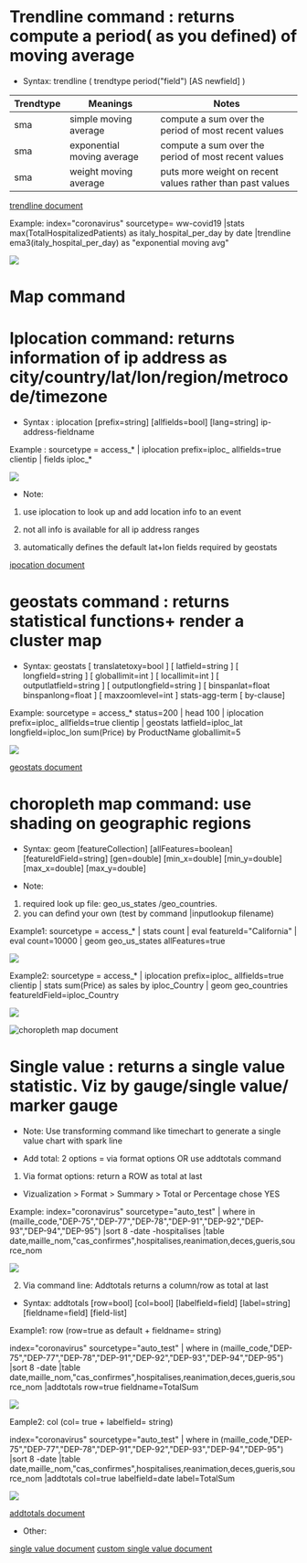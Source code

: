 # Trendline command : returns compute a period( as you defined) of moving average
* Syntax: trendline ( trendtype period("field") [AS newfield] )

| Trendtype  | Meanings                  |  Notes                                                   |
| ----       | -----                     | ----                                                     |
| sma        | simple moving average     | compute a sum over the period of most recent values      |
| sma        | exponential moving average| compute a sum over the period of most recent values      |
| sma        | weight moving average     | puts more weight on recent values rather than past values|

[trendline document](https://docs.splunk.com/Documentation/SplunkCloud/latest/SearchReference/Trendline)

Example: index="coronavirus" sourcetype= ww-covid19
|stats max(TotalHospitalizedPatients) as italy_hospital_per_day by date
|trendline ema3(italy_hospital_per_day) as "exponential moving avg"

![](image./italy.png)

# Map command
# Iplocation command: returns information of ip address as city/country/lat/lon/region/metrocode/timezone
* Syntax : iplocation [prefix=string] [allfields=bool] [lang=string] ip-address-fieldname

Example : sourcetype = access_* | iplocation prefix=iploc_ allfields=true clientip | fields iploc_*

![](image./ip.png)

* Note: 
1. use iplocation to look up and add location info to an event

2. not all info is available for all ip address ranges

3. automatically defines the default lat+lon fields required by geostats

[ipocation document](https://docs.splunk.com/Documentation/Splunk/8.0.2/SearchReference/Iplocation)

# geostats command : returns statistical functions+ render a cluster map
* Syntax: geostats
[ translatetoxy=bool ]
[ latfield=string ]
[ longfield=string ]
[ globallimit=int ]
[ locallimit=int ]
[ outputlatfield=string ]
[ outputlongfield=string ]
[ binspanlat=float binspanlong=float ]
[ maxzoomlevel=int ]
stats-agg-term
[ by-clause]

Example: sourcetype = access_* status=200
| head 100
| iplocation prefix=iploc_ allfields=true clientip 
| geostats latfield=iploc_lat longfield=iploc_lon sum(Price) by ProductName globallimit=5

![](image./geo.png)

[geostats document](https://docs.splunk.com/Documentation/Splunk/8.0.2/SearchReference/Geostats)
  
# choropleth map command: use shading on geographic regions
* Syntax: geom [featureCollection] [allFeatures=boolean] [featureIdField=string] [gen=double] [min_x=double] [min_y=double] [max_x=double] [max_y=double]

* Note: 

1. required look up file: geo_us_states /geo_countries. 
2. you can defind your own (test by command |inputlookup filename)

Example1: sourcetype = access_* | stats count | eval featureId="California" | eval count=10000 | geom geo_us_states allFeatures=true

![](image./geom.png)

Example2: sourcetype = access_* 
| iplocation prefix=iploc_ allfields=true clientip 
| stats sum(Price) as sales by iploc_Country
| geom geo_countries featureIdField=iploc_Country

![](image./geom2.png)

![choropleth map document](https://docs.splunk.com/Documentation/Splunk/8.0.2/SearchReference/Geom)


# Single value : returns a single value statistic. Viz by gauge/single value/ marker gauge

* Note: Use transforming command like timechart to generate a single value chart with spark line

* Add total: 2 options = via format options  OR  use addtotals command

1. Via format options: return a ROW as total at last

* Vizualization > Format > Summary > Total or Percentage chose YES

Example: index="coronavirus" sourcetype="auto_test" 
| where in  (maille_code,"DEP-75","DEP-77","DEP-78","DEP-91","DEP-92","DEP-93","DEP-94","DEP-95")
|sort 8 -date -hospitalises
|table date,maille_nom,"cas_confirmes",hospitalises,reanimation,deces,gueris,source_nom

![](image./total1.png)

2. Via command line: Addtotals returns a column/row as total at last

* Syntax: addtotals [row=bool] [col=bool] [labelfield=field] [label=string] [fieldname=field] [field-list]

Example1: row (row=true as default + fieldname= string)

index="coronavirus" sourcetype="auto_test" 
| where in  (maille_code,"DEP-75","DEP-77","DEP-78","DEP-91","DEP-92","DEP-93","DEP-94","DEP-95")
|sort 8 -date
|table date,maille_nom,"cas_confirmes",hospitalises,reanimation,deces,gueris,source_nom
|addtotals row=true fieldname=TotalSum

![](image./row.png)

Eample2: col (col= true + labelfield= string)

index="coronavirus" sourcetype="auto_test" 
| where in  (maille_code,"DEP-75","DEP-77","DEP-78","DEP-91","DEP-92","DEP-93","DEP-94","DEP-95")
|sort 8 -date
|table date,maille_nom,"cas_confirmes",hospitalises,reanimation,deces,gueris,source_nom
|addtotals col=true labelfield=date label=TotalSum

![](image./col=png.png)

[addtotals document ](https://docs.splunk.com/Documentation/Splunk/latest/SearchReference/Addtotals)

* Other:

[single value document](https://docs.splunk.com/Documentation/Splunk/8.0.2/Viz/SingleValueGenerate)
[custom single value document ](https://docs.splunk.com/Documentation/Splunk/8.0.2/Viz/SingleValueFormatting)

















